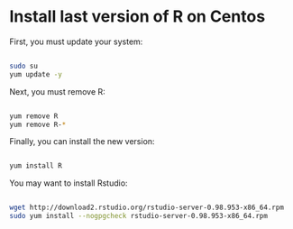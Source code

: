 # Install last version of R on Centos #

First, you must update your system:


```bash

sudo su
yum update -y
```

Next, you must remove R:

```bash

yum remove R
yum remove R-*

```

Finally, you can install the new version:


```bash

yum install R

```

You may want to install Rstudio:


```bash

wget http://download2.rstudio.org/rstudio-server-0.98.953-x86_64.rpm
sudo yum install --nogpgcheck rstudio-server-0.98.953-x86_64.rpm
```
